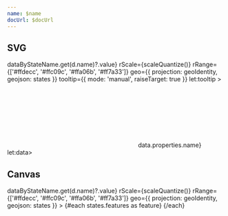 ```yaml
---
name: $name
docUrl: $docUrl
---
```


<script lang="ts">
	import { index } from 'd3-array';
	import { scaleQuantize } from 'd3-scale';
	import { geoIdentity } from 'd3-geo';
	import { feature } from 'topojson-client';

	import Preview from '$lib/docs/Preview.svelte';
	import Chart, { Canvas, Svg } from '$lib/components/Chart.svelte';
	import GeoPath from '$lib/components/GeoPath.svelte';
	import Tooltip from '$lib/components/Tooltip.svelte';
	import TooltipItem from '$lib/components/TooltipItem.svelte';

	import statesData from '../_data/geo/us-states-data.json';

	export let data;

	const states = feature(data.geojson, data.geojson.objects.states);
	const counties = feature(data.geojson, data.geojson.objects.counties);

	const dataByStateName = index(statesData, (d) => d.name);
</script>

## SVG

<Preview>
	<div class="h-[600px]">
		<Chart
			data={statesData}
			r={(d) => dataByStateName.get(d.name)?.value}
			rScale={scaleQuantize()}
			rRange={['#ffdecc', '#ffc09c', '#ffa06b', '#ff7a33']}
			geo={{
				projection: geoIdentity,
				geojson: states
			}}
			tooltip={{ mode: 'manual', raiseTarget: true }}
			let:tooltip
		>
			<Svg>
				<g>
					{#each states.features as feature}
						<GeoPath geojson={feature} {tooltip} fillScale={{ name: feature.properties.name }} class="hover:stroke-red-500 hover:stroke-2" />
					{/each}
				</g>
				<g>
					{#each counties.features as feature}
						<GeoPath geojson={feature} class="fill-none stroke-black/10 pointer-events-none" />
					{/each}
				</g>
			</Svg>
			<Tooltip header={(data) => data.properties.name} let:data>
				<TooltipItem
					label="value"
					value={dataByStateName.get(data.properties.name)?.value}
					format="currency"
				/>
			</Tooltip>
		</Chart>
	</div>
</Preview>

## Canvas

<Preview>
	<div class="h-[600px]">
		<Chart
			data={statesData}
			r={(d) => dataByStateName.get(d.name)?.value}
			rScale={scaleQuantize()}
			rRange={['#ffdecc', '#ffc09c', '#ffa06b', '#ff7a33']}
			geo={{
				projection: geoIdentity,
				geojson: states
			}}
		>
			{#each states.features as feature}
				<Canvas>
					<GeoPath geojson={feature} fillScale={{ name: feature.properties.name }} />
				</Canvas>
			{/each}
			<Canvas>
				<GeoPath geojson={counties} stroke="rgba(0,0,0,.1)" />
			</Canvas>
		</Chart>
	</div>
</Preview>
